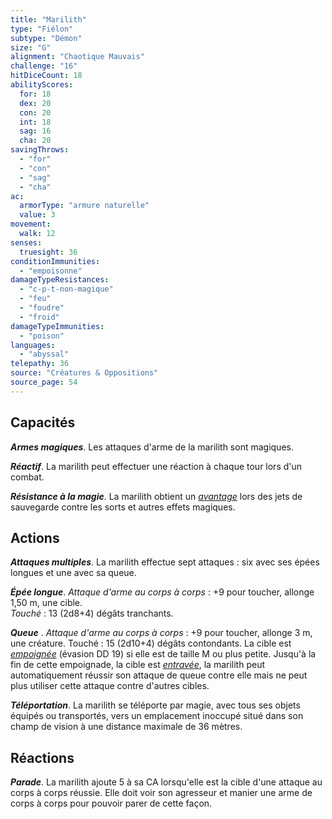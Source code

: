 ```yaml
---
title: "Marilith"
type: "Fiélon"
subtype: "Démon"
size: "G"
alignment: "Chaotique Mauvais"
challenge: "16"
hitDiceCount: 18
abilityScores:
  for: 18
  dex: 20
  con: 20
  int: 18
  sag: 16
  cha: 20
savingThrows: 
  - "for"
  - "con"
  - "sag"
  - "cha"
ac: 
  armorType: "armure naturelle"
  value: 3
movement: 
  walk: 12
senses: 
  truesight: 36
conditionImmunities: 
  - "empoisonne"
damageTypeResistances: 
  - "c-p-t-non-magique"
  - "feu"
  - "foudre"
  - "froid"
damageTypeImmunities: 
  - "poison"
languages: 
  - "abyssal"
telepathy: 36
source: "Créatures & Oppositions"
source_page: 54
---
```

## Capacités
_**Armes magiques**_. Les attaques d'arme de la marilith sont magiques.

_**Réactif**_. La marilith peut effectuer une réaction à chaque tour lors d'un combat.

_**Résistance à la magie**_. La marilith obtient un [_avantage_](/utiliser-les-caracteristiques/#avantage-et-desavantage) lors des jets de sauvegarde contre les sorts et autres effets magiques.

## Actions
_**Attaques multiples**_. La marilith effectue sept attaques : six avec ses épées longues et une avec sa queue.

_**Épée longue**_. _Attaque d'arme au corps à corps_ : +9 pour toucher, allonge 1,50 m, une cible.  
_Touché_ : 13 (2d8+4) dégâts tranchants.

***Queue*** . _Attaque d'arme au corps à corps_ : +9 pour toucher, allonge 3 m, une créature. Touché : 15 (2d10+4) dégâts contondants. La cible est [_empoignée_](/gerer-la-sante-du-personnage/#empoigne) (évasion DD 19) si elle est de taille M ou plus petite. Jusqu'à la fin de cette empoignade, la cible est [_entravée_](/gerer-la-sante-du-personnage/#entrave), la marilith peut automatiquement réussir son attaque de queue contre elle mais ne peut plus utiliser cette attaque contre d'autres cibles.

_**Téléportation**_. La marilith se téléporte par magie, avec tous ses objets équipés ou transportés, vers un emplacement inoccupé situé dans son champ de vision à une distance maximale de 36 mètres.

## Réactions
_**Parade**_. La marilith ajoute 5 à sa CA lorsqu'elle est la cible d'une attaque au corps à corps réussie. Elle doit voir son agresseur et manier une arme de corps à corps pour pouvoir parer de cette façon.
